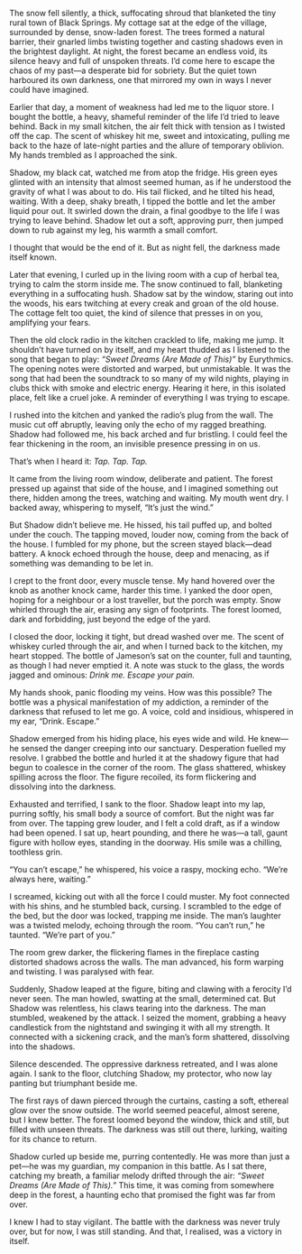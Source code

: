 The snow fell silently, a thick, suffocating shroud that blanketed the tiny rural town of Black Springs. My cottage sat at the edge of the village, surrounded by dense, snow-laden forest. The trees formed a natural barrier, their gnarled limbs twisting together and casting shadows even in the brightest daylight. At night, the forest became an endless void, its silence heavy and full of unspoken threats. I’d come here to escape the chaos of my past—a desperate bid for sobriety. But the quiet town harboured its own darkness, one that mirrored my own in ways I never could have imagined.

Earlier that day, a moment of weakness had led me to the liquor store. I bought the bottle, a heavy, shameful reminder of the life I’d tried to leave behind. Back in my small kitchen, the air felt thick with tension as I twisted off the cap. The scent of whiskey hit me, sweet and intoxicating, pulling me back to the haze of late-night parties and the allure of temporary oblivion. My hands trembled as I approached the sink.

Shadow, my black cat, watched me from atop the fridge. His green eyes glinted with an intensity that almost seemed human, as if he understood the gravity of what I was about to do. His tail flicked, and he tilted his head, waiting. With a deep, shaky breath, I tipped the bottle and let the amber liquid pour out. It swirled down the drain, a final goodbye to the life I was trying to leave behind. Shadow let out a soft, approving purr, then jumped down to rub against my leg, his warmth a small comfort.

I thought that would be the end of it. But as night fell, the darkness made itself known.

Later that evening, I curled up in the living room with a cup of herbal tea, trying to calm the storm inside me. The snow continued to fall, blanketing everything in a suffocating hush. Shadow sat by the window, staring out into the woods, his ears twitching at every creak and groan of the old house. The cottage felt too quiet, the kind of silence that presses in on you, amplifying your fears.

Then the old clock radio in the kitchen crackled to life, making me jump. It shouldn’t have turned on by itself, and my heart thudded as I listened to the song that began to play: *“Sweet Dreams (Are Made of This)”* by Eurythmics. The opening notes were distorted and warped, but unmistakable. It was the song that had been the soundtrack to so many of my wild nights, playing in clubs thick with smoke and electric energy. Hearing it here, in this isolated place, felt like a cruel joke. A reminder of everything I was trying to escape.

I rushed into the kitchen and yanked the radio’s plug from the wall. The music cut off abruptly, leaving only the echo of my ragged breathing. Shadow had followed me, his back arched and fur bristling. I could feel the fear thickening in the room, an invisible presence pressing in on us.

That’s when I heard it: *Tap. Tap. Tap.*

It came from the living room window, deliberate and patient. The forest pressed up against that side of the house, and I imagined something out there, hidden among the trees, watching and waiting. My mouth went dry. I backed away, whispering to myself, “It’s just the wind.”

But Shadow didn’t believe me. He hissed, his tail puffed up, and bolted under the couch. The tapping moved, louder now, coming from the back of the house. I fumbled for my phone, but the screen stayed black—dead battery. A knock echoed through the house, deep and menacing, as if something was demanding to be let in.

I crept to the front door, every muscle tense. My hand hovered over the knob as another knock came, harder this time. I yanked the door open, hoping for a neighbour or a lost traveller, but the porch was empty. Snow whirled through the air, erasing any sign of footprints. The forest loomed, dark and forbidding, just beyond the edge of the yard.

I closed the door, locking it tight, but dread washed over me. The scent of whiskey curled through the air, and when I turned back to the kitchen, my heart stopped. The bottle of Jameson’s sat on the counter, full and taunting, as though I had never emptied it. A note was stuck to the glass, the words jagged and ominous: *Drink me. Escape your pain.*

My hands shook, panic flooding my veins. How was this possible? The bottle was a physical manifestation of my addiction, a reminder of the darkness that refused to let me go. A voice, cold and insidious, whispered in my ear, “Drink. Escape.”

Shadow emerged from his hiding place, his eyes wide and wild. He knew—he sensed the danger creeping into our sanctuary. Desperation fuelled my resolve. I grabbed the bottle and hurled it at the shadowy figure that had begun to coalesce in the corner of the room. The glass shattered, whiskey spilling across the floor. The figure recoiled, its form flickering and dissolving into the darkness.

Exhausted and terrified, I sank to the floor. Shadow leapt into my lap, purring softly, his small body a source of comfort. But the night was far from over. The tapping grew louder, and I felt a cold draft, as if a window had been opened. I sat up, heart pounding, and there he was—a tall, gaunt figure with hollow eyes, standing in the doorway. His smile was a chilling, toothless grin.

“You can’t escape,” he whispered, his voice a raspy, mocking echo. “We’re always here, waiting.”

I screamed, kicking out with all the force I could muster. My foot connected with his shins, and he stumbled back, cursing. I scrambled to the edge of the bed, but the door was locked, trapping me inside. The man’s laughter was a twisted melody, echoing through the room. “You can’t run,” he taunted. “We’re part of you.”

The room grew darker, the flickering flames in the fireplace casting distorted shadows across the walls. The man advanced, his form warping and twisting. I was paralysed with fear.

Suddenly, Shadow leaped at the figure, biting and clawing with a ferocity I’d never seen. The man howled, swatting at the small, determined cat. But Shadow was relentless, his claws tearing into the darkness. The man stumbled, weakened by the attack. I seized the moment, grabbing a heavy candlestick from the nightstand and swinging it with all my strength. It connected with a sickening crack, and the man’s form shattered, dissolving into the shadows.

Silence descended. The oppressive darkness retreated, and I was alone again. I sank to the floor, clutching Shadow, my protector, who now lay panting but triumphant beside me.

The first rays of dawn pierced through the curtains, casting a soft, ethereal glow over the snow outside. The world seemed peaceful, almost serene, but I knew better. The forest loomed beyond the window, thick and still, but filled with unseen threats. The darkness was still out there, lurking, waiting for its chance to return.

Shadow curled up beside me, purring contentedly. He was more than just a pet—he was my guardian, my companion in this battle. As I sat there, catching my breath, a familiar melody drifted through the air: *“Sweet Dreams (Are Made of This).”* This time, it was coming from somewhere deep in the forest, a haunting echo that promised the fight was far from over.

I knew I had to stay vigilant. The battle with the darkness was never truly over, but for now, I was still standing. And that, I realised, was a victory in itself.
